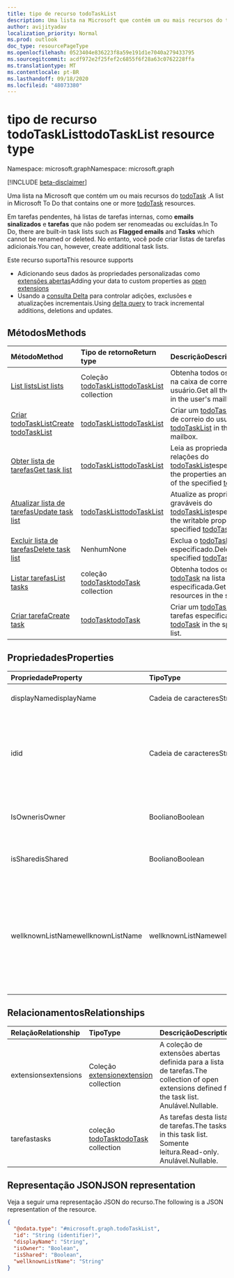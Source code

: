 ```yaml
---
title: tipo de recurso todoTaskList
description: Uma lista na Microsoft que contém um ou mais recursos do todoTask.
author: avijityadav
localization_priority: Normal
ms.prod: outlook
doc_type: resourcePageType
ms.openlocfilehash: 0523404e836223f8a59e191d1e7040a279433795
ms.sourcegitcommit: acdf972e2f25fef2c6855f6f28a63c0762228ffa
ms.translationtype: MT
ms.contentlocale: pt-BR
ms.lasthandoff: 09/18/2020
ms.locfileid: "48073380"
---
```

# <a name="todotasklist-resource-type"></a><span data-ttu-id="d5a68-103">tipo de recurso todoTaskList</span><span class="sxs-lookup"><span data-stu-id="d5a68-103">todoTaskList resource type</span></span>

<span data-ttu-id="d5a68-104">Namespace: microsoft.graph</span><span class="sxs-lookup"><span data-stu-id="d5a68-104">Namespace: microsoft.graph</span></span>

[!INCLUDE [beta-disclaimer](../../includes/beta-disclaimer.md)]

<span data-ttu-id="d5a68-105">Uma lista na Microsoft que contém um ou mais recursos do [todoTask](./todotask.md) .</span><span class="sxs-lookup"><span data-stu-id="d5a68-105">A list in Microsoft To Do that contains one or more [todoTask](./todotask.md) resources.</span></span> 

<span data-ttu-id="d5a68-106">Em tarefas pendentes, há listas de tarefas internas, como **emails sinalizados** e **tarefas** que não podem ser renomeadas ou excluídas.</span><span class="sxs-lookup"><span data-stu-id="d5a68-106">In To Do, there are built-in task lists such as **Flagged emails** and **Tasks** which cannot be renamed or deleted.</span></span>  <span data-ttu-id="d5a68-107">No entanto, você pode criar listas de tarefas adicionais.</span><span class="sxs-lookup"><span data-stu-id="d5a68-107">You can, however, create additional task lists.</span></span>

<span data-ttu-id="d5a68-108">Este recurso suporta</span><span class="sxs-lookup"><span data-stu-id="d5a68-108">This resource supports</span></span>
* <span data-ttu-id="d5a68-109">Adicionando seus dados às propriedades personalizadas como [extensões abertas](/graph/extensibility-overview)</span><span class="sxs-lookup"><span data-stu-id="d5a68-109">Adding your data to custom properties as [open extensions](/graph/extensibility-overview)</span></span>
* <span data-ttu-id="d5a68-110">Usando a [consulta Delta](/graph/delta-query-overview) para controlar adições, exclusões e atualizações incrementais.</span><span class="sxs-lookup"><span data-stu-id="d5a68-110">Using [delta query](/graph/delta-query-overview) to track incremental additions, deletions and updates.</span></span>

## <a name="methods"></a><span data-ttu-id="d5a68-111">Métodos</span><span class="sxs-lookup"><span data-stu-id="d5a68-111">Methods</span></span>
|<span data-ttu-id="d5a68-112">Método</span><span class="sxs-lookup"><span data-stu-id="d5a68-112">Method</span></span>|<span data-ttu-id="d5a68-113">Tipo de retorno</span><span class="sxs-lookup"><span data-stu-id="d5a68-113">Return type</span></span>|<span data-ttu-id="d5a68-114">Descrição</span><span class="sxs-lookup"><span data-stu-id="d5a68-114">Description</span></span>|
|:---|:---|:---|
|[<span data-ttu-id="d5a68-115">List lists</span><span class="sxs-lookup"><span data-stu-id="d5a68-115">List lists</span></span>](../api/todo-list-lists.md) | <span data-ttu-id="d5a68-116">Coleção [todoTaskList](todotasklist.md)</span><span class="sxs-lookup"><span data-stu-id="d5a68-116">[todoTaskList](todotasklist.md) collection</span></span> | <span data-ttu-id="d5a68-117">Obtenha todos os [todoTaskList](todotasklist.md) na caixa de correio do usuário.</span><span class="sxs-lookup"><span data-stu-id="d5a68-117">Get all the [todoTaskList](todotasklist.md) in the user's mailbox.</span></span> |
|[<span data-ttu-id="d5a68-118">Criar todoTaskList</span><span class="sxs-lookup"><span data-stu-id="d5a68-118">Create todoTaskList</span></span>](../api/todo-post-lists.md) | [<span data-ttu-id="d5a68-119">todoTaskList</span><span class="sxs-lookup"><span data-stu-id="d5a68-119">todoTaskList</span></span>](todotasklist.md) | <span data-ttu-id="d5a68-120">Criar um [todoTaskList](todotasklist.md) na caixa de correio do usuário.</span><span class="sxs-lookup"><span data-stu-id="d5a68-120">Create a [todoTaskList](todotasklist.md) in the user's mailbox.</span></span> |
|[<span data-ttu-id="d5a68-121">Obter lista de tarefas</span><span class="sxs-lookup"><span data-stu-id="d5a68-121">Get task list</span></span>](../api/todotasklist-get.md)|[<span data-ttu-id="d5a68-122">todoTaskList</span><span class="sxs-lookup"><span data-stu-id="d5a68-122">todoTaskList</span></span>](todotasklist.md)|<span data-ttu-id="d5a68-123">Leia as propriedades e as relações do [todoTaskList](todotasklist.md)especificado.</span><span class="sxs-lookup"><span data-stu-id="d5a68-123">Read the properties and relationships of the specified [todoTaskList](todotasklist.md).</span></span>|
|[<span data-ttu-id="d5a68-124">Atualizar lista de tarefas</span><span class="sxs-lookup"><span data-stu-id="d5a68-124">Update task list</span></span>](../api/todotasklist-update.md)|[<span data-ttu-id="d5a68-125">todoTaskList</span><span class="sxs-lookup"><span data-stu-id="d5a68-125">todoTaskList</span></span>](todotasklist.md)| <span data-ttu-id="d5a68-126">Atualize as propriedades graváveis do [todoTaskList](todotasklist.md)especificado.</span><span class="sxs-lookup"><span data-stu-id="d5a68-126">Update the writable properties of the specified [todoTaskList](todotasklist.md).</span></span>|
|[<span data-ttu-id="d5a68-127">Excluir lista de tarefas</span><span class="sxs-lookup"><span data-stu-id="d5a68-127">Delete task list</span></span>](../api/todotasklist-delete.md)|<span data-ttu-id="d5a68-128">Nenhum</span><span class="sxs-lookup"><span data-stu-id="d5a68-128">None</span></span>| <span data-ttu-id="d5a68-129">Exclua o [todoTaskList](todotasklist.md) especificado.</span><span class="sxs-lookup"><span data-stu-id="d5a68-129">Delete the specified [todoTaskList](todotasklist.md) .</span></span>|
|[<span data-ttu-id="d5a68-130">Listar tarefas</span><span class="sxs-lookup"><span data-stu-id="d5a68-130">List tasks</span></span>](../api/todotasklist-list-tasks.md)|<span data-ttu-id="d5a68-131">coleção [todoTask](todotask.md)</span><span class="sxs-lookup"><span data-stu-id="d5a68-131">[todoTask](todotask.md) collection</span></span>|<span data-ttu-id="d5a68-132">Obtenha todos os recursos do [todoTask](todotask.md) na lista especificada.</span><span class="sxs-lookup"><span data-stu-id="d5a68-132">Get all the [todoTask](todotask.md) resources in the specified list.</span></span>|
|[<span data-ttu-id="d5a68-133">Criar tarefa</span><span class="sxs-lookup"><span data-stu-id="d5a68-133">Create task</span></span>](../api/todotasklist-post-tasks.md)|[<span data-ttu-id="d5a68-134">todoTask</span><span class="sxs-lookup"><span data-stu-id="d5a68-134">todoTask</span></span>](todotask.md)| <span data-ttu-id="d5a68-135">Criar um [todoTask](todotask.md) na lista de tarefas especificada.</span><span class="sxs-lookup"><span data-stu-id="d5a68-135">Create a [todoTask](todotask.md) in the specified task list.</span></span>|

## <a name="properties"></a><span data-ttu-id="d5a68-136">Propriedades</span><span class="sxs-lookup"><span data-stu-id="d5a68-136">Properties</span></span>
|<span data-ttu-id="d5a68-137">Propriedade</span><span class="sxs-lookup"><span data-stu-id="d5a68-137">Property</span></span>|<span data-ttu-id="d5a68-138">Tipo</span><span class="sxs-lookup"><span data-stu-id="d5a68-138">Type</span></span>|<span data-ttu-id="d5a68-139">Descrição</span><span class="sxs-lookup"><span data-stu-id="d5a68-139">Description</span></span>|
|:---|:---|:---|
|<span data-ttu-id="d5a68-140">displayName</span><span class="sxs-lookup"><span data-stu-id="d5a68-140">displayName</span></span>|<span data-ttu-id="d5a68-141">Cadeia de caracteres</span><span class="sxs-lookup"><span data-stu-id="d5a68-141">String</span></span>|<span data-ttu-id="d5a68-142">O nome da lista de tarefas.</span><span class="sxs-lookup"><span data-stu-id="d5a68-142">The name of the task list.</span></span>|
|<span data-ttu-id="d5a68-143">id</span><span class="sxs-lookup"><span data-stu-id="d5a68-143">id</span></span>|<span data-ttu-id="d5a68-144">Cadeia de caracteres</span><span class="sxs-lookup"><span data-stu-id="d5a68-144">String</span></span>| <span data-ttu-id="d5a68-145">O identificador da lista de tarefas, exclusivo na caixa de correio do usuário.</span><span class="sxs-lookup"><span data-stu-id="d5a68-145">The identifier of the task list, unique in the user's mailbox.</span></span> <span data-ttu-id="d5a68-146">Somente leitura.</span><span class="sxs-lookup"><span data-stu-id="d5a68-146">Read-only.</span></span> <span data-ttu-id="d5a68-147">Herdado da [entidade](entity.md)</span><span class="sxs-lookup"><span data-stu-id="d5a68-147">Inherited from [entity](entity.md)</span></span>|
|<span data-ttu-id="d5a68-148">IsOwner</span><span class="sxs-lookup"><span data-stu-id="d5a68-148">isOwner</span></span>|<span data-ttu-id="d5a68-149">Booliano</span><span class="sxs-lookup"><span data-stu-id="d5a68-149">Boolean</span></span>| <span data-ttu-id="d5a68-150">True se o usuário é proprietário da lista de tarefas determinada.</span><span class="sxs-lookup"><span data-stu-id="d5a68-150">True if the user is owner of the given task list.</span></span>|
|<span data-ttu-id="d5a68-151">isShared</span><span class="sxs-lookup"><span data-stu-id="d5a68-151">isShared</span></span>|<span data-ttu-id="d5a68-152">Booliano</span><span class="sxs-lookup"><span data-stu-id="d5a68-152">Boolean</span></span>| <span data-ttu-id="d5a68-153">True se a lista de tarefas é compartilhada com outros usuários</span><span class="sxs-lookup"><span data-stu-id="d5a68-153">True if the task list is shared with other users</span></span>|
|<span data-ttu-id="d5a68-154">wellknownListName</span><span class="sxs-lookup"><span data-stu-id="d5a68-154">wellknownListName</span></span>|<span data-ttu-id="d5a68-155">wellknownListName</span><span class="sxs-lookup"><span data-stu-id="d5a68-155">wellknownListName</span></span>| <span data-ttu-id="d5a68-156">Propriedade que indica o nome da lista conhecido se a lista fornecida é uma lista conhecida.</span><span class="sxs-lookup"><span data-stu-id="d5a68-156">Property indicating the well-known list name if the given list is a well-known list.</span></span> <span data-ttu-id="d5a68-157">Os valores possíveis são: `none`, `defaultList`, `flaggedEmails`, `unknownFutureValue`.</span><span class="sxs-lookup"><span data-stu-id="d5a68-157">Possible values are: `none`, `defaultList`, `flaggedEmails`, `unknownFutureValue`.</span></span>|

## <a name="relationships"></a><span data-ttu-id="d5a68-158">Relacionamentos</span><span class="sxs-lookup"><span data-stu-id="d5a68-158">Relationships</span></span>
|<span data-ttu-id="d5a68-159">Relação</span><span class="sxs-lookup"><span data-stu-id="d5a68-159">Relationship</span></span>|<span data-ttu-id="d5a68-160">Tipo</span><span class="sxs-lookup"><span data-stu-id="d5a68-160">Type</span></span>|<span data-ttu-id="d5a68-161">Descrição</span><span class="sxs-lookup"><span data-stu-id="d5a68-161">Description</span></span>|
|:---|:---|:---|
|<span data-ttu-id="d5a68-162">extensions</span><span class="sxs-lookup"><span data-stu-id="d5a68-162">extensions</span></span>|<span data-ttu-id="d5a68-163">Coleção [extension](extension.md)</span><span class="sxs-lookup"><span data-stu-id="d5a68-163">[extension](extension.md) collection</span></span>| <span data-ttu-id="d5a68-164">A coleção de extensões abertas definida para a lista de tarefas.</span><span class="sxs-lookup"><span data-stu-id="d5a68-164">The collection of open extensions defined for the task list.</span></span> <span data-ttu-id="d5a68-165">Anulável.</span><span class="sxs-lookup"><span data-stu-id="d5a68-165">Nullable.</span></span>|
|<span data-ttu-id="d5a68-166">tarefas</span><span class="sxs-lookup"><span data-stu-id="d5a68-166">tasks</span></span>|<span data-ttu-id="d5a68-167">coleção [todoTask](todotask.md)</span><span class="sxs-lookup"><span data-stu-id="d5a68-167">[todoTask](todotask.md) collection</span></span>|<span data-ttu-id="d5a68-168">As tarefas desta lista de tarefas.</span><span class="sxs-lookup"><span data-stu-id="d5a68-168">The tasks in this task list.</span></span> <span data-ttu-id="d5a68-169">Somente leitura.</span><span class="sxs-lookup"><span data-stu-id="d5a68-169">Read-only.</span></span> <span data-ttu-id="d5a68-170">Anulável.</span><span class="sxs-lookup"><span data-stu-id="d5a68-170">Nullable.</span></span>|

## <a name="json-representation"></a><span data-ttu-id="d5a68-171">Representação JSON</span><span class="sxs-lookup"><span data-stu-id="d5a68-171">JSON representation</span></span>
<span data-ttu-id="d5a68-172">Veja a seguir uma representação JSON do recurso.</span><span class="sxs-lookup"><span data-stu-id="d5a68-172">The following is a JSON representation of the resource.</span></span>
<!-- {
  "blockType": "resource",
  "keyProperty": "id",
  "@odata.type": "microsoft.graph.todoTaskList",
  "baseType": "microsoft.graph.entity",
  "openType": false
}
-->
``` json
{
  "@odata.type": "#microsoft.graph.todoTaskList",
  "id": "String (identifier)",
  "displayName": "String",
  "isOwner": "Boolean",
  "isShared": "Boolean",
  "wellknownListName": "String"
}
```



